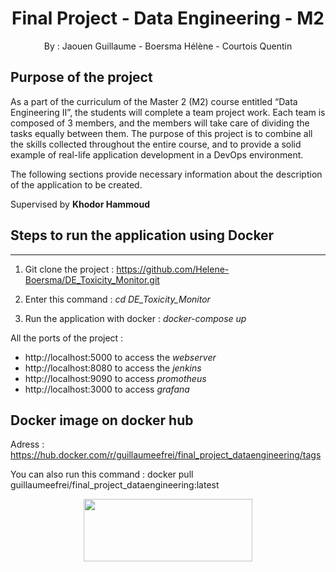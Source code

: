 <h1 align="center">Final Project - Data Engineering - M2</h1>


<div align="center">
    <a> By : Jaouen Guillaume - Boersma Hélène - Courtois Quentin </a>
</div>

## Purpose of the project

As a part of the curriculum of the Master 2 (M2) course entitled “Data Engineering II”, the students will complete a team project work. Each team is composed of 3 members, and the members will take care of dividing the tasks equally between them. The purpose of this project is to combine all the skills collected throughout the entire course, and to provide a solid example of real-life application development in a DevOps environment.   

The following sections provide necessary information about the description of the application  to be created.

Supervised by **Khodor Hammoud**

## Steps to run the application using Docker
---

1. Git clone the project : https://github.com/Helene-Boersma/DE_Toxicity_Monitor.git

2. Enter this command : *cd DE_Toxicity_Monitor*

3. Run the application with docker : *docker-compose up*

All the ports of the project :

  * http://localhost:5000 to access the *webserver*
  * http://localhost:8080 to access the *jenkins*
  * http://localhost:9090 to access *promotheus*
  * http://localhost:3000 to access *grafana*

## Docker image on docker hub

Adress : https://hub.docker.com/r/guillaumeefrei/final_project_dataengineering/tags

You can also run this command : docker pull guillaumeefrei/final_project_dataengineering:latest

<div align="center">
<a href="https://www.efrei.fr/" target="_blank"><img src="https://www.efrei.fr/wp-content/uploads/2022/01/LOGO_EFREI-PRINT_EFREI-WEB.png" width="270" height="100"></a>
</div>